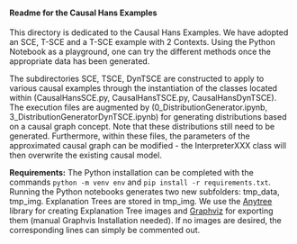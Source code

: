 #### Readme for the Causal Hans Examples 

This directory is dedicated to the Causal Hans Examples. We have adopted an SCE, T-SCE and a T-SCE example with 2 Contexts. Using the Python Notebook as a playground, one can try the different methods once the appropriate data has been generated.

The subdirectories SCE, TSCE, DynTSCE are constructed to apply to various causal examples through the instantiation of the classes located within (CausalHansSCE.py, CausalHansTSCE.py, CausalHansDynTSCE). The execution files are augmented by (0_DistributionGenerator.ipynb, 3_DistributionGeneratorDynTSCE.ipynb) for generating distributions based on a causal graph concept. Note that these distributions still need to be generated. Furthermore, within these files, the parameters of the approximated causal graph can be modified - the InterpreterXXX class will then overwrite the existing causal model.

**Requirements:** The Python installation can be completed with the commands ``python -m venv env`` and ``pip install -r requirements.txt``. Running the Python notebooks generates two new subfolders: tmp_data, tmp_img. Explanation Trees are stored in tmp_img. We use the [Anytree](https://anytree.readthedocs.io/en/latest/) library for creating Explanation Tree images and [Graphviz](https://www.graphviz.org/) for exporting them (manual Graphvis Installation needed). If no images are desired, the corresponding lines can simply be commented out.